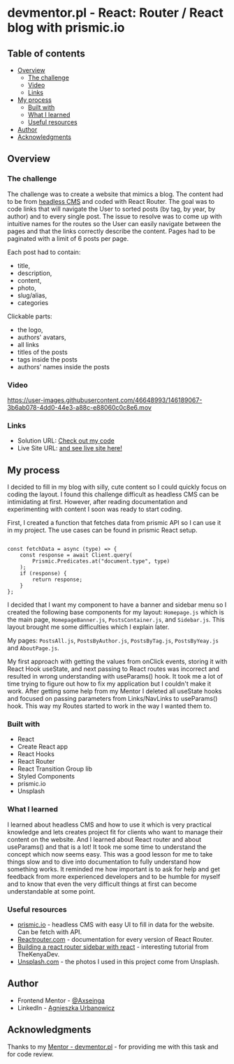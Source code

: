 # devmentor.pl - React: Router / React blog with prismic.io

## Table of contents

-   [Overview](#overview)
    -   [The challenge](#the-challenge)
    -   [Video](#video)
    -   [Links](#links)
-   [My process](#my-process)
    -   [Built with](#built-with)
    -   [What I learned](#what-i-learned)
    -   [Useful resources](#useful-resources)
-   [Author](#author)
-   [Acknowledgments](#acknowledgments)

## Overview

### The challenge

The challenge was to create a website that mimics a blog. The content had to be from [headless CMS](https://prismic.io/) and coded with React Router. The goal was to code links that will navigate the User to sorted posts (by tag, by year, by author) and to every single post. The issue to resolve was to come up with intuitive names for the routes so the User can easily navigate between the pages and that the links correctly describe the content. Pages had to be paginated with a limit of 6 posts per page.

Each post had to contain:

-   title,
-   description,
-   content,
-   photo,
-   slug/alias,
-   categories

Clickable parts:

-   the logo,
-   authors' avatars,
-   all links
-   titles of the posts
-   tags inside the posts
-   authors' names inside the posts

### Video



https://user-images.githubusercontent.com/46648993/146189067-3b6ab078-4dd0-44e3-a88c-e88060c0c8e6.mov



### Links

-   Solution URL: [Check out my code](https://github.com/axseinga/react-router-blog)
-   Live Site URL: [and see live site here!](https://axseinga-react-router-blog.netlify.app/)

## My process

I decided to fill in my blog with silly, cute content so I could quickly focus on coding the layout. I found this challenge difficult as headless CMS can be intimidating at first. However, after reading documentation and experimenting with content I soon was ready to start coding.

First, I created a function that fetches data from prismic API so I can use it in my project. The use cases can be found in prismic React setup.

```

const fetchData = async (type) => {
    const response = await Client.query(
        Prismic.Predicates.at("document.type", type)
    );
    if (response) {
        return response;
    }
};
```

I decided that I want my component to have a banner and sidebar menu so I created the following base components for my layout:
`Homepage.js` which is the main page, `HomepageBanner.js`, `PostsContainer.js`, and `Sidebar.js`. This layout brought me some difficulties which I explain later.

My pages: `PostsAll.js`, `PostsByAuthor.js`, `PostsByTag.js`, `PostsByYeay.js` and `AboutPage.js`.

My first approach with getting the values from onClick events, storing it with React Hook useState, and next passing to React routes was incorrect and resulted in wrong understanding with useParams() hook. It took me a lot of time trying to figure out how to fix my application but I couldn't make it work. After getting some help from my Mentor I deleted all useState hooks and focused on passing parameters from Links/NavLinks to useParams() hook. This way my Routes started to work in the way I wanted them to.

### Built with

-   React
-   Create React app
-   React Hooks
-   React Router
-   React Transition Group lib
-   Styled Components
-   prismic.io
-   Unsplash

### What I learned

I learned about headless CMS and how to use it which is very practical knowledge and lets creates project fit for clients who want to manage their content on the website.
And I learned about React router and about useParams() and that is a lot! It took me some time to understand the concept which now seems easy. This was a good lesson for me to take things slow and to dive into documentation to fully understand how something works. It reminded me how important is to ask for help and get feedback from more experienced developers and to be humble for myself and to know that even the very difficult things at first can become understandable at some point.

### Useful resources

-   [prismic.io](https://prismic.io/) - headless CMS with easy UI to fill in data for the website. Can be fetch with API.
-   [Reactrouter.com](https://reactrouter.com/) - documentation for every version of React Router.
-   [Building a react router sidebar with react](https://thekenyandev.com/blog/building-a-react-router-sidebar-with-react/) - interesting tutorial from TheKenyaDev.
-   [Unsplash.com](https://unsplash.com/) - the photos I used in this project come from Unsplash.

## Author

-   Frontend Mentor - [@Axseinga](https://www.frontendmentor.io/profile/yourusername)
-   LinkedIn - [Agnieszka Urbanowicz](https://www.linkedin.com/in/agnieszka-urbanowicz-051147151/)

## Acknowledgments

Thanks to my [Mentor - devmentor.pl](https://devmentor.pl/) - for providing me with this task and for code review.
